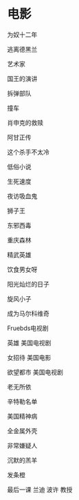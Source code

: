 # 电影

为奴十二年

逃离德黑兰

艺术家

国王的演讲

拆弹部队

撞车

肖申克的救赎

阿甘正传

这个杀手不太冷

低俗小说

生死速度

夜访吸血鬼

狮子王

东邪西毒

重庆森林

精武英雄

饮食男女呀

阳光灿烂的日子

旋风小子

成为马尔科维奇

Fruebds电视剧

英雄 美国电视剧

女招待 美国电影

欲望都市 美国电视剧

老无所依

辛特勒名单

美国精神病

全金属外壳

非常嫌疑人

沉默的羔羊

发条橙

最后一课 兰迪 波许 教授





